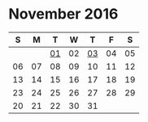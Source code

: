 # November 2016

| S  | M  | T  | W  | T  | F  | S  |
|----|----|----|----|----|----|----|
|    |    | [01](01.md) | 02 | [03](03.md) | 04 | 05 |
| 06 | 07 | 08 | 09 | 10 | 11 | 12 |
| 13 | 14 | 15 | 16 | 17 | 18 | 19 |
| 23 | 24 | 25 | 26 | 27 | 28 | 29 |
| 20 | 21 | 22 | 30 | 31 |    |    |
